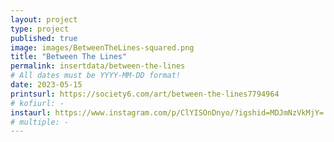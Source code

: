 ```yaml
---
layout: project
type: project
published: true
image: images/BetweenTheLines-squared.png
title: "Between The Lines"
permalink: insertdata/between-the-lines 
# All dates must be YYYY-MM-DD format!
date: 2023-05-15
printsurl: https://society6.com/art/between-the-lines7794964
# kofiurl: -
instaurl: https://www.instagram.com/p/ClYISOnDnyo/?igshid=MDJmNzVkMjY=
# multiple: -
---
```



<div class="ui grid">
        <div class="computer only row">
           <div class="column">
             <div class="ui hidden section divider"></div>
             <div class="ui hidden section divider"></div>
             <div class="ui hidden section divider"></div>
             <div class="ui hidden section divider"></div>
             <div class="ui hidden section divider"></div>
             <div class="ui hidden section divider"></div>
             <div class="ui hidden section divider"></div>
           </div> 
         </div>
     </div>
